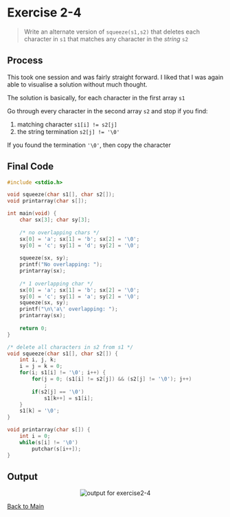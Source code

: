 # Exercise 2-4
> Write an alternate version of `squeeze(s1,s2)` that deletes each character in `s1` that matches any character in the *string* `s2`

## Process

This took one session and was fairly straight forward. I liked that I was again able to visualise a solution without much thought.

The solution is basically, for each character in the first array `s1`

Go through every character in the second array `s2` and stop if you find:
1. matching character `s1[i] != s2[j]`
2. the string termination `s2[j] != '\0'`

If you found the termination `'\0'`, then copy the character

## Final Code
```c
#include <stdio.h>

void squeeze(char s1[], char s2[]);
void printarray(char s[]);

int main(void) {
    char sx[3]; char sy[3];
    
    /* no overlapping chars */
    sx[0] = 'a'; sx[1] = 'b'; sx[2] = '\0';
    sy[0] = 'c'; sy[1] = 'd'; sy[2] = '\0';
    
    squeeze(sx, sy);
    printf("No overlapping: ");
    printarray(sx);
    
    /* 1 overlapping char */
    sx[0] = 'a'; sx[1] = 'b'; sx[2] = '\0';
    sy[0] = 'c'; sy[1] = 'a'; sy[2] = '\0';
    squeeze(sx, sy);
    printf("\n\'a\' overlapping: "); 
    printarray(sx);
    
    return 0;
}

/* delete all characters in s2 from s1 */
void squeeze(char s1[], char s2[]) {
    int i, j, k;
    i = j = k = 0;
    for(i; s1[i] != '\0'; i++) {
        for(j = 0; (s1[i] != s2[j]) && (s2[j] != '\0'); j++)
            ;
        if(s2[j] == '\0')   
            s1[k++] = s1[i];
    }
    s1[k] = '\0';
}

void printarray(char s[]) {
    int i = 0;
    while(s[i] != '\0')
        putchar(s[i++]);
}
```
## Output


<p align="center">
    <image src="../assets/exercise2-4_output.jpg" alt="output for exercise2-4" />
</p>

[Back to Main](../readme.md)
